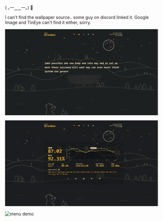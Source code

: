 ( ｡一‿‿一｡) 🍵

I can't find the wallpaper source.. some guy on discord linked it. Google Image and TinEye can't find it either, sorry.

![screenshot](demo/screenshot.png)

![typing demo](demo/typing.gif)

![menu demo](demo/menu.gif)
